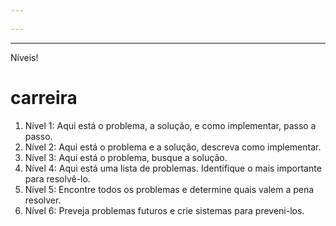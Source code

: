 ```yaml
---
 
---
```


---
Níveis!

# carreira

1. Nível 1: Aqui está o problema, a solução, e como implementar, passo a passo.
2. Nível 2: Aqui está o problema e a solução, descreva como implementar.
3. Nível 3: Aqui está o problema, busque a solução.
4. Nível 4: Aqui está uma lista de problemas. Identifique o mais importante para resolvê-lo.
5. Nível 5: Encontre todos os problemas e determine quais valem a pena resolver.
6. Nível 6: Preveja problemas futuros e crie sistemas para preveni-los.